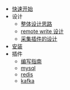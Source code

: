 - [快速开始](https://github.com/cprobe/cprobe/issues/4)
- 设计
  - [整体设计思路](https://github.com/cprobe/cprobe/issues/1)
  - [remote write 设计](https://github.com/cprobe/cprobe/issues/2)
  - [采集插件的设计](https://github.com/cprobe/cprobe/issues/3)
- [安装](https://github.com/cprobe/cprobe/issues/5)
- 插件
  - [编写指南](https://github.com/cprobe/cprobe/issues/12)
  - [mysql](conf.d/mysql/doc)
  - [redis](conf.d/redis/doc)
  - [kafka](conf.d/kafka/doc)